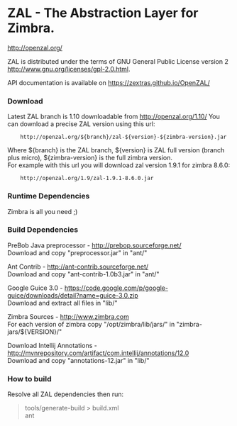 ZAL - The Abstraction Layer for Zimbra.
===
<http://openzal.org/>

ZAL is distributed under the terms of GNU General Public License version 2 <http://www.gnu.org/licenses/gpl-2.0.html>.

API documentation is available on <https://zextras.github.io/OpenZAL/>

### Download ###

Latest ZAL branch is 1.10 downloadable from <http://openzal.org/1.10/>
You can download a precise ZAL version using this url:
        
        http://openzal.org/${branch}/zal-${version}-${zimbra-version}.jar

Where ${branch} is the ZAL branch, ${version} is ZAL full version (branch plus micro), ${zimbra-version} is the full zimbra version.  
For example with this url you will download zal version 1.9.1 for zimbra 8.6.0:
        
        http://openzal.org/1.9/zal-1.9.1-8.6.0.jar

### Runtime Dependencies ###

   Zimbra is all you need ;)

### Build Dependencies ###

PreBob Java preprocessor - <http://prebop.sourceforge.net/>  
Download and copy "preprocessor.jar" in "ant/"

Ant Contrib - <http://ant-contrib.sourceforge.net/>  
Download and copy "ant-contrib-1.0b3.jar" in "ant/"

Google Guice 3.0 - <https://code.google.com/p/google-guice/downloads/detail?name=guice-3.0.zip>  
Download and extract all files in "lib/"

Zimbra Sources - <http://www.zimbra.com>  
For each version of zimbra copy "/opt/zimbra/lib/jars/" in "zimbra-jars/${VERSION}/"

Download Intellij Annotations - <http://mvnrepository.com/artifact/com.intellij/annotations/12.0>  
Download and copy "annotations-12.jar" in "lib/"


### How to build ###

Resolve all ZAL dependencies then run:

> tools/generate-build > build.xml  
> ant

